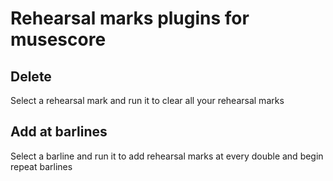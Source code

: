# Rehearsal marks plugins for musescore

## Delete
Select a rehearsal mark and run it to clear all your rehearsal marks

## Add at barlines
Select a barline and run it to add rehearsal marks at every double and begin repeat barlines
